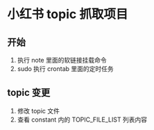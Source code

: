 # 小红书 topic 抓取项目

## 开始

1. 执行 note 里面的软链接挂载命令
2. sudo 执行 crontab 里面的定时任务

## topic 变更

1. 修改 topic 文件
2. 查看 constant 内的 TOPIC_FILE_LIST 列表内容
